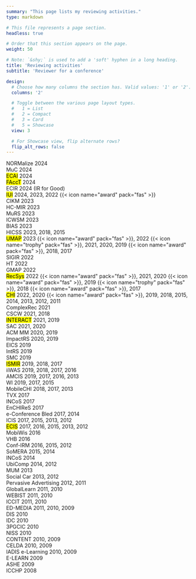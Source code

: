 ```yaml
---
summary: "This page lists my reviewing activities."
type: markdown

# This file represents a page section.
headless: true

# Order that this section appears on the page.
weight: 50

# Note: `&shy;` is used to add a 'soft' hyphen in a long heading.
title: 'Reviewing activities'
subtitle: 'Reviewer for a conference'

design:
  # Choose how many columns the section has. Valid values: '1' or '2'.
  columns: '2'

  # Toggle between the various page layout types.
  #   1 = List
  #   2 = Compact
  #   3 = Card
  #   5 = Showcase
  view: 3

  # For Showcase view, flip alternate rows?
  flip_alt_rows: false
---
```


NORMalize 2024  
MuC 2024  
<mark>ECAI</mark> 2024  
<mark>FAccT</mark> 2024  
ECIR 2024 (IR for Good)  
<mark>IUI</mark> 2024, 2023, 2022 {{< icon name="award" pack="fas" >}}  
CIKM 2023  
HC-MIR 2023  
MuRS 2023  
ICWSM 2023  
BIAS 2023  
HICSS 2023, 2018, 2015  
<mark>UMAP</mark> 2023 {{< icon name="award" pack="fas" >}}, 2022 {{< icon name="trophy" pack="fas" >}}, 2021, 2020, 2019 {{< icon name="award" pack="fas" >}}, 2018, 2017  
SIGIR 2022  
HT 2022  
GMAP 2022  
<mark>RecSys</mark> 2022 {{< icon name="award" pack="fas" >}}, 2021, 2020 {{< icon name="award" pack="fas" >}}, 2019 {{< icon name="trophy" pack="fas" >}}, 2018 {{< icon name="award" pack="fas" >}}, 2017  
<mark>CHI</mark> 2022, 2020 {{< icon name="award" pack="fas" >}}, 2019, 2018, 2015, 2014, 2013, 2012, 2011   
ComplexRec 2021  
CSCW 2021, 2018  
<mark>INTERACT</mark> 2021, 2019  
SAC 2021, 2020  
ACM MM 2020, 2019  
ImpactRS 2020, 2019  
EICS 2019  
IntRS 2019  
SMC 2019  
<mark>ISMIR</mark> 2019, 2018, 2017  
iiWAS 2019, 2018, 2017, 2016  
AMCIS 2019, 2017, 2016, 2013  
WI 2019, 2017, 2015  
MobileCHI 2018, 2017, 2013  
TVX 2017  
INCoS 2017  
EnCHIReS 2017  
e-Conference Bled 2017, 2014  
ICIS 2017, 2015, 2013, 2012  
<mark>ECIS</mark> 2017, 2016, 2015, 2013, 2012  
MobiWis 2016  
VHB 2016  
Conf-IRM 2016, 2015, 2012  
SoMERA 2015, 2014  
INCoS 2014  
UbiComp 2014, 2012  
MUM 2013  
Social Car 2013, 2012  
Pervasive Advertising 2012, 2011  
GlobalLearn 2011, 2010  
WEBIST 2011, 2010  
ICCIT 2011, 2010  
ED-MEDIA 2011, 2010, 2009  
DIS 2010  
IDC 2010  
3PGCIC 2010  
NISS 2010  
CONTENT 2010, 2009  
CELDA 2010, 2009  
IADIS e-Learning 2010, 2009  
E-LEARN 2009  
ASHE 2009  
ICCHP 2008  
<!-- ICIS 2010  -->